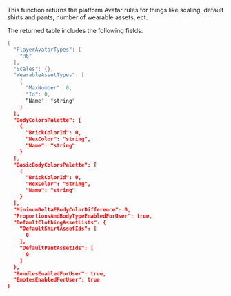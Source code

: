 This function returns the platform Avatar rules for things like scaling, default shirts and pants, number of wearable assets, ect.

The returned table includes the following fields:

```lua
{
  "PlayerAvatarTypes": [
    "R6"
  ],
  "Scales": {},
  "WearableAssetTypes": [
    {
      "MaxNumber": 0,
      "Id": 0,
      “Name": "string"
    }
  ],
  "BodyColorsPalette": [
    {
      "BrickColorId": 0,
      "NexColor": "string",
      "Name": "string"
    }
  ],
  "BasicBodyColorsPalette": [
    {
      "BrickColorId": 0,
      "HexColor": "string",
      "Name": "string"
    }
  ],
  "MinimumDeltaEBodyColorDifference": 0,
  "ProportionsAndBodyTypeEnabledForUser": true,
  "DefaultClothingAssetLists": {
    "DefaultShirtAssetIds": [
      0
    ],
    "DefaultPantAssetIds": [
      0
    ]
  },
  "BundlesEnabledForUser": true,
  "EmotesEnabledForUser": true
}
```